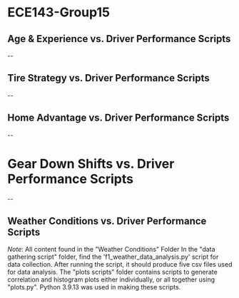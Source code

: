 # ECE143-Group15

## Age & Experience vs. Driver Performance Scripts

--

## Tire Strategy vs. Driver Performance Scripts

--

## Home Advantage vs. Driver Performance Scripts

--

# Gear Down Shifts vs. Driver Performance Scripts

--

## Weather Conditions vs. Driver Performance Scripts
*Note*: All content found in the "Weather Conditions" Folder
In the "data gathering script" folder, find the 'f1_weather_data_analysis.py' script for data collection. After running the script, it should produce five csv files used for data analysis. The "plots scripts" folder contains scripts to generate correlation and histogram plots either  individually, or all together using "plots.py". Python 3.9.13 was used in making these scripts.
